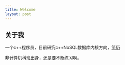 ```yaml
---
title: Welcome
layout: post
---
```


## 关于我

一个c++程序员，目前研究c++NoSQL数据库内核方向，[简历](https://github.com/wanghenshui/resume/blob/master/wqw.pdf)

非计算机科班出身，还是要不断练习啊。